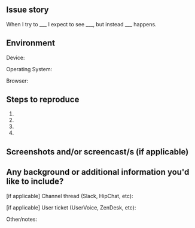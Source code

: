 ## Issue story
When I try to \_\_\_ I expect to see \_\_\_, but instead \_\_\_ happens.

## Environment
Device:

Operating System:

Browser:

## Steps to reproduce
1.

2.

3.

4.

## Screenshots and/or screencast/s (if applicable)


## Any background or additional information you'd like to include?
[if applicable] Channel thread (Slack, HipChat, etc):

[if applicable] User ticket (UserVoice, ZenDesk, etc):

Other/notes:

